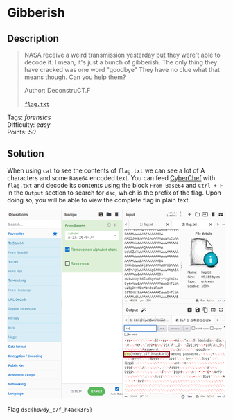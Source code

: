 # Gibberish

## Description

> NASA receive a weird transmission yesterday but they were't able to decode it. I mean, it's just a bunch of gibberish. The only thing they have cracked was one word "goodbye"
> They have no clue what that means though. Can you help them?
>
> Author: DeconstruCT.F
>
> [`flag.txt`](./flag.txt)

Tags: _forensics_ \
Difficulty: _easy_ \
Points: _50_

## Solution

When using `cat` to see the contents of `flag.txt` we can see a lot of A characters and some `Base64` encoded text. You can feed [CyberChef](https://gchq.github.io/CyberChef/) with `flag.txt` and decode its contents using the block `From Base64` and `Ctrl + F` in the `Output` section to search for `dsc`, which is the prefix of the flag. Upon doing so, you will be able to view the complete flag in plain text.

![flag.png](./flag_CyberChef.png)

Flag `dsc{h0wdy_c7f_h4ack3r5}`
